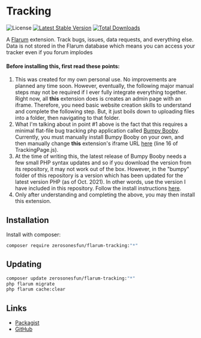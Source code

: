 # Tracking

![License](https://img.shields.io/badge/license-MIT-blue.svg) [![Latest Stable Version](https://img.shields.io/packagist/v/zerosonesfun/flarum-tracking.svg)](https://packagist.org/packages/zerosonesfun/flarum-tracking) [![Total Downloads](https://img.shields.io/packagist/dt/zerosonesfun/flarum-tracking.svg)](https://packagist.org/packages/zerosonesfun/flarum-tracking)

A [Flarum](http://flarum.org) extension. Track bugs, issues, data requests, and everything else. Data is not stored in the Flarum database which means you can access your tracker even if you forum implodes

#### Before installing this, first read these points:
1. This was created for my own personal use. No improvements are planned any time soon. However, eventually, the following major manual steps may not be required if I ever fully integrate everything together. Right now, all **this** extension does is creates an admin page with an iframe. Therefore, you need basic website creation skills to understand and complete the following step. But, it just boils down to uploading files into a folder, then navigating to that folder.
2. What I'm talking about in point #1 above is the fact that this requires a minimal flat-file bug tracking php application called [Bumpy Booby](https://github.com/piero-la-lune/Bumpy-Booby). Currently, you must manually install Bumpy Booby on your own, and then manually change **this** extension's iframe URL [here](https://github.com/zerosonesfun/flarum-tracking/blob/5ad8cea98880357beed847f64b5ec5235093f1b5/js/src/admin/components/TrackingPage.js#L16) (line 16 of TrackingPage.js).
3. At the time of writing this, the latest release of Bumpy Booby needs a few small PHP syntax updates and so if you download the version from its repository, it may not work out of the box. However, in the "bumpy" folder of this repository is a version which has been updated for the latest version PHP (as of Oct. 2021). In other words, use the version I have included in this repository. Follow the install instructions [here](https://github.com/piero-la-lune/Bumpy-Booby).
4. Only after understanding and completing the above, you may then install this extension.

## Installation

Install with composer:

```sh
composer require zerosonesfun/flarum-tracking:"*"
```

## Updating

```sh
composer update zerosonesfun/flarum-tracking:"*"
php flarum migrate
php flarum cache:clear
```

## Links

- [Packagist](https://packagist.org/packages/zerosonesfun/flarum-tracking)
- [GitHub](https://github.com/zerosonesfun/flarum-tracking)
